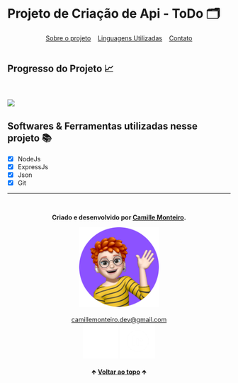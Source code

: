 # Projeto de Criação de Api - ToDo 🗂

<div id="inicio" align=center>
  <a href="#sobre">Sobre o projeto</a>&nbsp;&nbsp;&nbsp;
<!--   <a href="screenshots">Screenshots/Protótipo</a>&nbsp;&nbsp;&nbsp; -->
  <a href="#linguagens">Linguagens Utilizadas</a>&nbsp;&nbsp;&nbsp;
  <a href="#contato">Contato</a> 
</div><br>

<h2>Progresso do Projeto 📈</h2><br>

<img src="https://img.shields.io/badge/Status-Em%20Andamento-yellow?style=for-the-badge&logo=cachet" height="30em"><br>

<!-- <h2 id="sobre">Sobre o projeto 🔎</h2>
<p>MyBookcase é um app desenvolvido para iOS em SwiftUi, que busca auxiliar o leitor com a organização de seus livros e leituras. No app é possível avaliar e adicionar comentários aos livros que o usuário está lendo, além de criar listas de livros em andamento e de livros desejados, assim como pesquisar informações sobre livros no app. O app consulta uma Api Rest e possui um banco de dados CRUD que permite que o usuário crie, leia, atualize e delete os dados cadastrados.<br>

Esse projeto foi desenvolvido para fins educativos.</p>

<h2 id="screenshots">Screenshots / Protótipo 📸</h2>

<img src="https://raw.githubusercontent.com/camimonteiro/Project_App_MyBookcase/main/img/Screenshot%201.png" width="800"><br><br>
<img src="https://raw.githubusercontent.com/camimonteiro/Project_App_MyBookcase/main/img/Screenshot%202.png" width="800">

**Acesse o Protótipo no [Figma](https://www.figma.com/embed?embed_host=share&url=https%3A%2F%2Fwww.figma.com%2Fproto%2Fmdtq6k0XvQLaq5GRRLtELC%2FApp-MyBookcase%3Fpage-id%3D0%253A1%26node-id%3D2%253A2%26viewport%3D241%252C48%252C0.33%26scaling%3Dscale-down%26starting-point-node-id%3D11%253A158).** -->

<h2 id="linguagens">Softwares & Ferramentas utilizadas nesse projeto 📚</h2>

- [x] NodeJs
- [x] ExpressJs 
- [x] Json
- [x] Git

<hr>
<br> 
<div id="contato" align="center">

  **Criado e desenvolvido por [Camille Monteiro](https://www.linkedin.com/in/camillemonteiro/).**
  
 <div align="center">
   <img src="https://raw.githubusercontent.com/camimonteiro/camimonteiro/main/img/Memoji%20Redondo%20-%20Camille_oi.png" height="180em"><br><br>
   <a href="mailto:camillemonteiro.dev@gmail.com">camillemonteiro.dev@gmail.com</a><br>
   <a href="https://github.com/camimonteiro" target="_blank"><img src="https://raw.githubusercontent.com/camimonteiro/Game_SaidaEscarlate/main/Images/GitHubwhite.png" height="80em" title="GitHub de Camille"></a>
   <a href="https://www.linkedin.com/in/camillemonteiro/" target="_blank"><img src="https://raw.githubusercontent.com/camimonteiro/Game_SaidaEscarlate/main/Images/LinkedInWhite.png" height="80em" title="LinkedIn de Camille"></a>
  </div>
</div>

<br>

<div align="center">
  &#129145;&nbsp;<a href="#inicio"><strong>Voltar ao topo</strong></a>&nbsp;&#129145;
</div>
